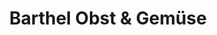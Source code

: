 ---
title: "Barthel Obst & Gemüse"
url: /wangen-im-allgaeu/barthel-obst-und-gemuese/
shop: Gemüse & Obst
---